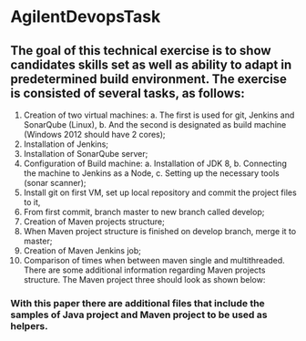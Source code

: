 # AgilentDevopsTask
## The goal of this technical exercise is to show candidates skills set as well as ability to adapt in predetermined build environment. The exercise is consisted of several tasks, as follows:
1.	Creation of two virtual machines:
a.	The first is used for git, Jenkins and SonarQube (Linux),
b.	And the second is designated as build machine (Windows 2012 should have 2 cores);
2.	Installation of Jenkins;
3.	Installation of SonarQube server;
4.	Configuration of Build machine:
a.	Installation of JDK 8,
b.	Connecting the machine to Jenkins as a Node,
c.	Setting up the necessary tools (sonar scanner);
5.	Install git on first VM, set up local repository and commit the project files to it,
6.	From first commit, branch master to new branch called develop;
7.	Creation of Maven projects structure;
8.	When Maven project structure is finished on develop branch, merge it to master;
9.	Creation of Maven Jenkins job;
10.	Comparison of times when between maven single and multithreaded.
There are some additional information regarding Maven projects structure. The Maven project three should look as shown below:

### With this paper there are additional files that include the samples of Java project and Maven project to be used as helpers. 
